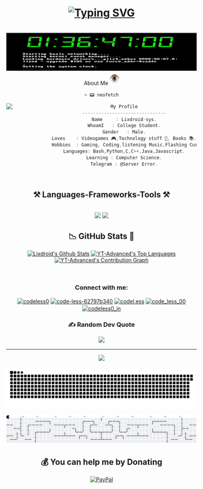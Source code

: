<h1 align="center">
   <a href="https://git.io/typing-svg"><img src="https://readme-typing-svg.herokuapp.com?font=JetBrainsMono&weight=800&size=34&duration=500&pause=1000&color=F3F7E7&width=435&lines=HELLO+WORLD!+++WELCOME;I'M+LIXDROID++%F0%9F%92%BB" alt="Typing SVG" /></a>
</h1>
<br>

<div align="center">
<img src="https://github.com/lixdroid-sys/lixdroid-sys/blob/main/images/_.gif"  width="1000px" height="100px />
  </div>
  
<br>

<h2>A Passionate Tech Enthusiast </h2>

<h1 align="center"> About Me <img src="https://github.com/lixdroid-sys/lixdroid-sys/blob/main/images/eye-one-eye-blink.gif" width="25px" height="35px"></h1>


```zsh
> 📟 neofetch
```
<img align="left" src="https://github.com/lixdroid-sys/lixdroid-sys/blob/main/images/Cyberpunk%20Dream%20-%20Merch.gif" width="120px"/> 

```csharp
My Profile
-------------------------------
Name     : Lixdroid-sys.
WhoamI   : College Student.
Gender   : Male.
Loves    : Videogames 🎮,Technology stuff 🚀, Books 📚.
Hobbies  : Gaming, Coding,listening Music,Flashing CustomRom .
Languages: Bash,Python,C,C++,Java,Javascript.
Learning : Computer Science.
Telegram : @Server Error.
```
<br>




<h2 align="center">⚒️ Languages-Frameworks-Tools ⚒️</h2>
<br/>
<div align="center">
    <img src="https://skillicons.dev/icons?i=aws,python,bash,c,mysql,html,css,javascript,react,neovim," />
    <img src="https://skillicons.dev/icons?i=git,github,gitlab,vim,docker,linux,vscode,powershell,obsidian,vscodium," /><br>
</div>


<h2 align = "center"> 📉 GitHub Stats 🌟 </h2>
<div> 
<p align = "center">
  <a href="https://github.com/lixdroid-sys"><img alt="Lixdroid's Github Stats" src="https://github-readme-stats.vercel.app/api/?username=lixdroid-sys&show_icons=true&include_all_commits=true&count_private=true&theme=material-palenight&hide_border=true&bg_color=1F222E&title_color=F85D7F&icon_color=F8D866&line_height=28&rank_icon=github" height="192px"/></a>
  <a href="https://github.com/lixdroid-sys"><img alt="YT-Advanced's Top Languages" src="https://github-readme-stats.vercel.app/api/top-langs/?username=lixdroid-sys&langs_count=20&layout=compact&theme=material-palenight&hide_border=true&bg_color=1F222E&title_color=F85D7F&icon_color=F8D866" height="192px"/></a>
  <a href="https://github.com/lixdroid-sys"><img alt="YT-Advanced's Contribution Graph" src="https://github-readme-activity-graph.vercel.app/graph?username=lixdroid-sys&theme=dracula&bg_color=1F222E&title_color=F85D7F&point=F8D866&line=F85D7F&color=a6accd&hide_border=true&radius=4.5" /></a>
</p>
</div>
<br>

<h3 align="center">Connect with me:</h3>
<p align="center">
<a href="https://twitter.com/codeless0" target="blank"><img align="center" src="https://raw.githubusercontent.com/rahuldkjain/github-profile-readme-generator/master/src/images/icons/Social/twitter.svg" alt="codeless0" height="30" width="40" /></a>
<a href="https://linkedin.com/in/code-less-62797b340" target="blank"><img align="center" src="https://raw.githubusercontent.com/rahuldkjain/github-profile-readme-generator/master/src/images/icons/Social/linked-in-alt.svg" alt="code-less-62797b340" height="30" width="40" /></a> 
<a href="https://instagram.com/codel.ess" target="blank"><img align="center" src="https://raw.githubusercontent.com/rahuldkjain/github-profile-readme-generator/master/src/images/icons/Social/instagram.svg" alt="codel.ess" height="30" width="40" /></a>
<a href="https://www.codechef.com/users/code_less_00" target="blank"><img align="center" src="https://cdn.jsdelivr.net/npm/simple-icons@3.1.0/icons/codechef.svg" alt="code_less_00" height="30" width="40" /></a>
<a href="https://www.hackerrank.com/codeless0_in" target="blank"><img align="center" src="https://raw.githubusercontent.com/rahuldkjain/github-profile-readme-generator/master/src/images/icons/Social/hackerrank.svg" alt="codeless0_in" height="30" width="40" /></a>

</p>

### ✍️ Random Dev Quote
![](https://quotes-github-readme.vercel.app/api?type=horizontal&theme=merko)

---
[![](https://visitcount.itsvg.in/api?id=lixdroid-sys&icon=0&color=1)](https://visitcount.itsvg.in)


![snake gif](https://github.com/lixdroid-sys/lixdroid-sys/blob/output/github-snake-dark.svg)

<picture>
  <source media="(prefers-color-scheme: dark)" srcset="https://raw.githubusercontent.com/lixdroid-sys/lixdroid-sys/output/pacman-contribution-graph-dark.svg">
  <source media="(prefers-color-scheme: light)" srcset="https://raw.githubusercontent.com/lixdroid-sys/lixdroid-sys/output/pacman-contribution-graph.svg">
  <img alt="pacman contribution graph" src="https://raw.githubusercontent.com/lixdroid-sys/lixdroid-sys/output/pacman-contribution-graph.svg">
</picture>

  ## 💰 You can help me by Donating
  [![PayPal](https://img.shields.io/badge/PayPal-00457C?style=for-the-badge&logo=paypal&logoColor=white)](https://paypal.me/@sparrow160) 






  


<!-- Proudly created with GPRM ( https://gprm.itsvg.in ) -->
